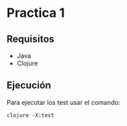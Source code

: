 # Practica 1

## Requisitos

- Java
- Clojure

## Ejecución 

Para ejecutar los test usar el comando:

    clojure -X:test
